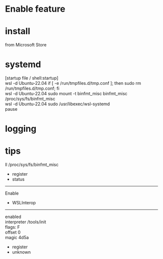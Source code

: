 # Enable feature


# install
from Microsoft Store

# systemd
[startup file / shell:startup]  
wsl -d Ubuntu-22.04 if [ -e /run/tmpfiles.d/tmp.conf ]; then sudo rm /run/tmpfiles.d/tmp.conf; fi  
wsl -d Ubuntu-22.04 sudo mount -t binfmt_misc binfmt_misc /proc/sys/fs/binfmt_misc  
wsl -d Ubuntu-22.04 sudo /usr/libexec/wsl-systemd  
pause


# logging

# tips
ll /proc/sys/fs/binfmt_misc
- register
- status
---
Enable

- WSLInterop
---
enabled  
interpreter /tools/init  
flags: F  
offset 0  
magic 4d5a 

- register
- unknown
